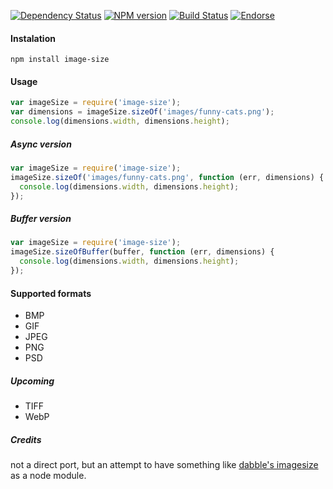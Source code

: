[![Dependency Status](https://gemnasium.com/netroy/image-size.png)](https://gemnasium.com/netroy/image-size)
[![NPM version](https://badge.fury.io/js/image-size.png)](https://npmjs.org/package/image-size)
[![Build Status](https://travis-ci.org/netroy/image-size.png?branch=master)](https://travis-ci.org/netroy/image-size)
[![Endorse](https://api.coderwall.com/netroy/endorsecount.png)](https://coderwall.com/netroy)

#### Instalation

`npm install image-size`

#### Usage

```javascript
var imageSize = require('image-size');
var dimensions = imageSize.sizeOf('images/funny-cats.png');
console.log(dimensions.width, dimensions.height);
```

##### Async version
```javascript
var imageSize = require('image-size');
imageSize.sizeOf('images/funny-cats.png', function (err, dimensions) {
  console.log(dimensions.width, dimensions.height);
});
```

##### Buffer version
```javascript
var imageSize = require('image-size');
imageSize.sizeOfBuffer(buffer, function (err, dimensions) {
  console.log(dimensions.width, dimensions.height);
});
```

#### Supported formats
* BMP
* GIF
* JPEG
* PNG
* PSD

##### Upcoming
* TIFF
* WebP

##### Credits
not a direct port, but an attempt to have something like
[dabble's imagesize](https://github.com/dabble/imagesize/blob/master/lib/image_size.rb) as a node module.
